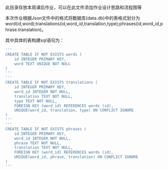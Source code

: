 此目录存放本周课后作业，可以在此文件添加作业设计思路和流程图等

本次作业根据Json文件中的格式将数据库(data.db)中的表格式划分为word(id,word);translations(id,word_id,translation,type);phrases(id,word_id,phrase.translation)。

其中具体的表构建sql语句为：

```sql
'''
CREATE TABLE IF NOT EXISTS words (
    id INTEGER PRIMARY KEY,
    word TEXT UNIQUE NOT NULL
)
'''
'''
CREATE TABLE IF NOT EXISTS translations (
    id INTEGER PRIMARY KEY,
    word_id INTEGER NOT NULL,
    translation TEXT NOT NULL,
    type TEXT NOT NULL,
    FOREIGN KEY (word_id) REFERENCES words (id),
    UNIQUE(word_id, translation, type) ON CONFLICT IGNORE
)
'''
'''
CREATE TABLE IF NOT EXISTS phrases (
    id INTEGER PRIMARY KEY,
    word_id INTEGER NOT NULL,
    phrase TEXT NOT NULL,
    translation TEXT NOT NULL,
    FOREIGN KEY (word_id) REFERENCES words (id),
    UNIQUE(word_id, phrase, translation) ON CONFLICT IGNORE
)
'''
```